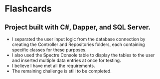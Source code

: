 # Flashcards

## Project built with C#, Dapper, and SQL Server.

- I separated the user input logic from the database connection by creating the
  Controller and Repositories folders, each containing specific classes for these
  purposes.
- I also used the Spectre Console table to display the tables to the user and
  inserted multiple data entries at once for testing.
- I believe I have met all the requirements.
- The remaining challenge is still to be completed.
